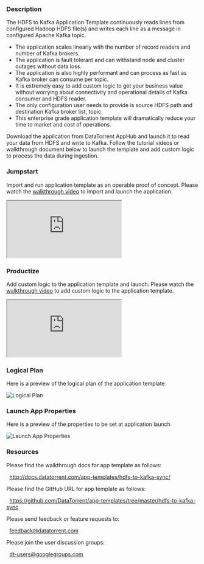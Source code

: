 ### Description
The HDFS to Kafka Application Template continuously reads lines from configured Hadoop HDFS file(s) and writes each line as a message in configured Apache Kafka topic.
- The application scales linearly with the number of record readers and number of Kafka brokers.
- The application is fault tolerant and can withstand node and cluster outages without data loss.
- The application is also highly performant and can process as fast as Kafka broker can consume per topic.
- It is extremely easy to add custom logic to get your business value without worrying about connectivity and operational details of Kafka consumer and HDFS reader.
- The only configuration user needs to provide is source HDFS path and destination Kafka broker list, topic.
- This enterprise grade application template will dramatically reduce your time to market and cost of operations.

Download the application from DataTorrent AppHub and launch it to read your data from HDFS and write to Kafka. Follow the tutorial videos or walkthrough document below to launch the template and add custom logic to process the data during ingestion.

### Jumpstart
Import and run application template as an operable proof of concept. Please watch the [walkthrough video](https://www.youtube.com/watch?v=AZ-QnsiNwyg) to import and launch the application.

<iframe src="https://www.youtube.com/embed/AZ-QnsiNwyg?enablejsapi=1" allowfullscreen="allowfullscreen" class="video" id="basicVideo" ga-track="basicVideo"></iframe>

### Productize
Add custom logic to the application template and launch. Please watch the [walkthrough video](https://www.youtube.com/watch?v=ftMiPECgyDQ) to add custom logic to the application template.

<iframe src="https://www.youtube.com/embed/ftMiPECgyDQ?enablejsapi=1" allowfullscreen="allowfullscreen" class="video" id="advancedVideo" ga-track="advancedVideo"></iframe>

### Logical Plan

Here is a preview of the logical plan of the application template

![Logical Plan](http://datatorrent.com/wp-content/uploads/2016/11/HDFS_Kafka_DAG.png)

### Launch App Properties

Here is a preview of the properties to be set at application launch

![Launch App Properties](http://datatorrent.com/wp-content/uploads/2016/11/HDFS_Kafka_properties.png)

### Resources

Please find the walkthrough docs for app template as follows:

&nbsp; <a href="http://docs.datatorrent.com/app-templates/hdfs-to-kafka-sync/"  class="docs" id="docs" ga-track="docs" target="_blank">http://docs.datatorrent.com/app-templates/hdfs-to-kafka-sync/</a>

Please find the GitHub URL for app template as follows:

&nbsp; <a href="https://github.com/DataTorrent/app-templates/tree/master/hdfs-to-kafka-sync"  class="github" id="github" ga-track="github" target="_blank">https://github.com/DataTorrent/app-templates/tree/master/hdfs-to-kafka-sync</a>

Please send feedback or feature requests to:

&nbsp; <a href="mailto:feedback@datatorrent.com"  class="feedback" id="feedback" ga-track="feedback">feedback@datatorrent.com</a>

Please join the user discussion groups:

&nbsp; <a href="mailto:dt-users@googlegroups.com"  class="maillist" id="maillist" ga-track="maillist">dt-users@googlegroups.com</a>
